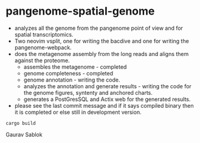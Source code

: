 # pangenome-spatial-genome
- analyzes all the genome from the pangenome point of view and for spatial transcriptomics.
- Two neovim vsplit, one for writing the bacdive and one for writing the pangenome-webpack. 
- does the metagenome assembly from the long reads and aligns them against the proteome. 
  - assembles the metagenome - completed
  - genome completeness - completed
  - genome annotation - writing the code.
  - analyzes the annotation and generate results - writing the code for the genome figures, syntenty and anchored charts.
  - generates a PostGresSQL and Actix web for the generated results.
- please see the last commit message and if it says compiled binary then it is completed or else still in development version.

```
cargo build 

```
Gaurav Sablok
